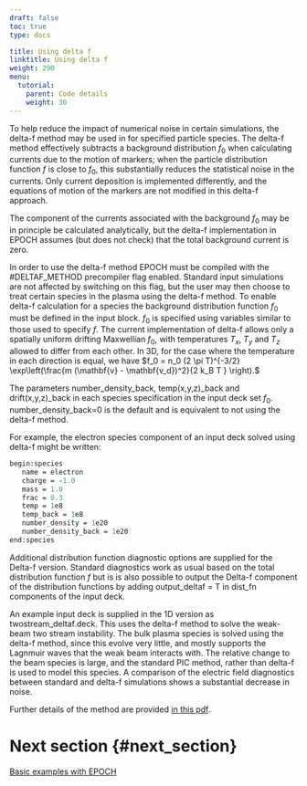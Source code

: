 ```yaml
---
draft: false
toc: true
type: docs

title: Using delta f
linktitle: Using delta f
weight: 290
menu:
  tutorial:
    parent: Code details
    weight: 30
---
```


To help reduce the impact of numerical noise in certain simulations, the
delta-f method may be used in for specified particle species. The
delta-f method effectively subtracts a background distribution $f_0$
when calculating currents due to the motion of markers; when the
particle distribution function $f$ is close to $f_0$, this substantially
reduces the statistical noise in the currents. Only current deposition
is implemented differently, and the equations of motion of the markers
are not modified in this delta-f approach.

The component of the currents associated with the background $f_0$ may
be in principle be calculated analytically, but the delta-f
implementation in EPOCH assumes (but does not check) that the total
background current is zero.

In order to use the delta-f method EPOCH must be compiled with the
\#DELTAF_METHOD precompiler flag enabled. Standard input simulations
are not affected by switching on this flag, but the user may then choose
to treat certain species in the plasma using the delta-f method. To
enable delta-f calculation for a species the background distribution
function $f_0$ must be defined in the input block. $f_0$ is specified
using variables similar to those used to specify $f$. The current
implementation of delta-f allows only a spatially uniform drifting
Maxwellian $f_0$, with temperatures $T_x$, $T_y$ and $T_z$ allowed to
differ from each other. In 3D, for the case where the temperature in
each direction is equal, we have
$f_0 = n_0 (2 \pi T)^{-3/2} \exp\left(\frac{m (\mathbf{v} - \mathbf{v_d})^2}{2 k_B T } \right).$

The parameters number_density_back, temp(x,y,z)_back and
drift(x,y,z)_back in each species specification in the input deck set
$f_0$. number_density_back=0 is the default and is equivalent to not
using the delta-f method.

For example, the electron species component of an input deck solved
using delta-f might be written:

```perl
begin:species 
   name = electron 
   charge = -1.0 
   mass = 1.0 
   frac = 0.3 
   temp = 1e8 
   temp_back = 1e8 
   number_density = 1e20 
   number_density_back = 1e20 
end:species
```

Additional distribution function diagnostic options are supplied for the
Delta-f version. Standard diagnostics work as usual based on the total
distribution function $f$ but is is also possible to output the Delta-f
component of the distribution functions by adding output_deltaf = T in
dist_fn components of the input deck.

An example input deck is supplied in the 1D version as
twostream_deltaf.deck. This uses the delta-f method to solve the
weak-beam two stream instability. The bulk plasma species is solved
using the delta-f method, since this evolve very little, and mostly
supports the Lagnmuir waves that the weak beam interacts with. The
relative change to the beam species is large, and the standard PIC
method, rather than delta-f is used to model this species. A comparison
of the electric field diagnostics between standard and delta-f
simulations shows a substantial decrease in noise.

Further details of the method are provided [ in this
pdf](Media:talk_deltaf.pdf "wikilink").

# Next section {#next_section}

[Basic examples with EPOCH][Basic_examples]


<!-- ########################  Cross references  ######################## -->


[Acknowledging_EPOCH]: /tutorial/acknowledging_epoch
[Basic_examples]: /tutorial/basic_examples
[Basic_examples__focussing_a_gaussian_beam]: /tutorial/basic_examples/#focussing_a_gaussian_beam
[Binary_files]: /tutorial/binary_files
[Calculable_particle_properties]: /tutorial/calculable_particle_properties
[Compiler_Flags]: /tutorial/compiler_flags
[Compiling]: /tutorial/compiling
[FAQ]: /tutorial/faq
[FAQ__how_do_i_obtain_the_code]: /tutorial/faq/#how_do_i_obtain_the_code
[Input_deck]: /tutorial/input_deck
[Input_deck_adf]: /tutorial/input_deck_adf
[Input_deck_boundaries]: /tutorial/input_deck_boundaries
[Input_deck_boundaries__cpml_boundary_conditions]: /tutorial/input_deck_boundaries/#cpml_boundary_conditions
[Input_deck_boundaries__thermal_boundary_conditions]: /tutorial/input_deck_boundaries/#thermal_boundary_conditions
[Input_deck_collisions]: /tutorial/input_deck_collisions
[Input_deck_constant]: /tutorial/input_deck_constant
[Input_deck_control]: /tutorial/input_deck_control
[Input_deck_control__basics]: /tutorial/input_deck_control/#basics
[Input_deck_control__maxwell_solvers]: /tutorial/input_deck_control/#maxwell_solvers
[Input_deck_control__requesting_output_dumps_at_run_time]: /tutorial/input_deck_control/#requesting_output_dumps_at_run_time
[Input_deck_control__stencil_block]: /tutorial/input_deck_control/#stencil_block
[Input_deck_control__strided_current_filtering]: /tutorial/input_deck_control/#strided_current_filtering
[Input_deck_dist_fn]: /tutorial/input_deck_dist_fn
[Input_deck_fields]: /tutorial/input_deck_fields
[Input_deck_injector]: /tutorial/input_deck_injector
[Input_deck_injector__keys]: /tutorial/input_deck_injector/#keys
[Input_deck_laser]: /tutorial/input_deck_laser
[Input_deck_operator]: /tutorial/input_deck_operator
[Input_deck_output__directives]: /tutorial/input_deck_output/#directives
[Input_deck_output_block]: /tutorial/input_deck_output_block
[Input_deck_output_block__derived_variables]: /tutorial/input_deck_output_block/#derived_variables
[Input_deck_output_block__directives]: /tutorial/input_deck_output_block/#directives
[Input_deck_output_block__dumpmask]: /tutorial/input_deck_output_block/#dumpmask
[Input_deck_output_block__multiple_output_blocks]: /tutorial/input_deck_output_block/#multiple_output_blocks
[Input_deck_output_block__particle_variables]: /tutorial/input_deck_output_block/#particle_variables
[Input_deck_output_block__single-precision_output]: /tutorial/input_deck_output_block/#single-precision_output
[Input_deck_output_global]: /tutorial/input_deck_output_global
[Input_deck_particle_file]: /tutorial/input_deck_particle_file
[Input_deck_probe]: /tutorial/input_deck_probe
[Input_deck_qed]: /tutorial/input_deck_qed
[Input_deck_species]: /tutorial/input_deck_species
[Input_deck_species__arbitrary_distribution_functions]: /tutorial/input_deck_species/#arbitrary_distribution_functions
[Input_deck_species__ionisation]: /tutorial/input_deck_species/#ionisation
[Input_deck_species__maxwell_juttner_distributions]: /tutorial/input_deck_species/#maxwell_juttner_distributions
[Input_deck_species__particle_migration_between_species]: /tutorial/input_deck_species/#particle_migration_between_species
[Input_deck_species__species_boundary_conditions]: /tutorial/input_deck_species/#species_boundary_conditions
[Input_deck_subset]: /tutorial/input_deck_subset
[Input_deck_window]: /tutorial/input_deck_window
[Landing]: /tutorial/landing
[Landing_Page]: /tutorial/landing_page
[Libraries]: /tutorial/libraries
[Links]: /tutorial/links
[Maths_parser__functions]: /tutorial/maths_parser/#functions
[Non-thermal_initial_conditions]: /tutorial/non-thermal_initial_conditions
[Previous_versions]: /tutorial/previous_versions
[Python]: /tutorial/python
[Running]: /tutorial/running
[SDF_Landing_Page]: /tutorial/sdf_landing_page
[Structure]: /tutorial/structure
[Using_EPOCH_in_practice]: /tutorial/using_epoch_in_practice
[Using_EPOCH_in_practice__manually_overriding_particle_parameters_set_by_the_autoloader]: /tutorial/using_epoch_in_practice/#manually_overriding_particle_parameters_set_by_the_autoloader
[Using_EPOCH_in_practice__parameterising_input_decks]: /tutorial/using_epoch_in_practice/#parameterising_input_decks
[Using_delta_f]: /tutorial/using_delta_f
[Visualising_SDF_files_with_IDL_or_GDL]: /tutorial/visualising_sdf_files_with_idl_or_gdl
[Visualising_SDF_files_with_LLNL_VisIt]: /tutorial/visualising_sdf_files_with_llnl_visit
[Workshop_examples]: /tutorial/workshop_examples
[Workshop_examples__a_2d_laser]: /tutorial/workshop_examples/#a_2d_laser
[Workshop_examples__a_basic_em-field_simulation]: /tutorial/workshop_examples/#a_basic_em-field_simulation
[Workshop_examples__getting_the_example_decks_for_this_workshop]: /tutorial/workshop_examples/#getting_the_example_decks_for_this_workshop
[Workshop_examples__specifying_particle_species]: /tutorial/workshop_examples/#specifying_particle_species
[Workshop_examples_continued]: /tutorial/workshop_examples_continued
